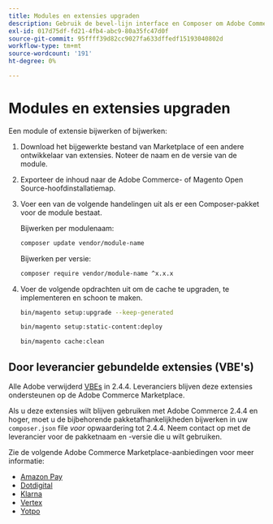 ```yaml
---
title: Modules en extensies upgraden
description: Gebruik de bevel-lijn interface en Composer om Adobe Commerce en Magento Open Source modules en uitbreidingen te bevorderen.
exl-id: 017d75df-fd21-4fb4-abc9-80a35fc47d0f
source-git-commit: 95ffff39d82cc9027fa633dffedf15193040802d
workflow-type: tm+mt
source-wordcount: '191'
ht-degree: 0%

---
```


# Modules en extensies upgraden

Een module of extensie bijwerken of bijwerken:

1. Download het bijgewerkte bestand van Marketplace of een andere ontwikkelaar van extensies. Noteer de naam en de versie van de module.

1. Exporteer de inhoud naar de Adobe Commerce- of Magento Open Source-hoofdinstallatiemap.

1. Voer een van de volgende handelingen uit als er een Composer-pakket voor de module bestaat.

   Bijwerken per modulenaam:

   ```bash
   composer update vendor/module-name
   ```

   Bijwerken per versie:

   ```bash
   composer require vendor/module-name ^x.x.x
   ```

1. Voer de volgende opdrachten uit om de cache te upgraden, te implementeren en schoon te maken.

   ```bash
   bin/magento setup:upgrade --keep-generated
   ```

   ```bash
   bin/magento setup:static-content:deploy
   ```

   ```bash
   bin/magento cache:clean
   ```

## Door leverancier gebundelde extensies (VBE&#39;s)

Alle Adobe verwijderd [VBEs](https://devdocs.magento.com/extensions/vendor/) in 2.4.4. Leveranciers blijven deze extensies ondersteunen op de Adobe Commerce Marketplace.

Als u deze extensies wilt blijven gebruiken met Adobe Commerce 2.4.4 en hoger, moet u de bijbehorende pakketafhankelijkheden bijwerken in uw `composer.json` file _voor_ opwaardering tot 2.4.4. Neem contact op met de leverancier voor de pakketnaam en -versie die u wilt gebruiken.

Zie de volgende Adobe Commerce Marketplace-aanbiedingen voor meer informatie:

- [Amazon Pay](https://marketplace.magento.com/amzn-amazon-pay-magento-2-module.html)
- [Dotdigital](https://marketplace.magento.com/dotdigital-dotdigital-magento2-os-package.html)
- [Klarna](https://marketplace.magento.com/klarna-m2-klarna.html)
- [Vertex](https://marketplace.magento.com/vertexinc-vertex-tax-module.html)
- [Yotpo](https://marketplace.magento.com/yotpo-module-yotpo.html)

